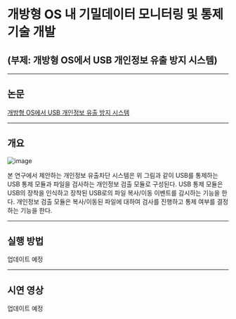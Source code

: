 # 개방형 OS 내 기밀데이터 모니터링 및 통제 기술 개발
## (부제: 개방형 OS에서 USB 개인정보 유출 방지 시스템)

---

## 논문

[개방형 OS에서 USB 개인정보 유출 방지 시스템](https://github.com/Hyun-SangYeop/2020-1-CECD2-UMINSANG-6/blob/master/%5B%EA%B3%B5%EC%8B%9D%5D%EA%B0%9C%EB%B0%A9%ED%98%95%20OS%EC%97%90%EC%84%9C%20USB%20%EA%B0%9C%EC%9D%B8%EC%A0%95%EB%B3%B4%20%EC%9C%A0%EC%B6%9C%20%EB%B0%A9%EC%A7%80%20%EC%8B%9C%EC%8A%A4%ED%85%9C.pdf)

---

## 개요

![image](https://user-images.githubusercontent.com/55880566/139565141-3b8e788a-03af-40c3-aaaa-e06dd624dbdd.png)

본 연구에서 제안하는 개인정보 유출차단 시스템은 위 그림과 같이 USB를 통제하는 USB 통제 모듈과 파일을 검사하는 개인정보 검출 모듈로 구성된다. USB 통제 모듈은 USB의 장착을 인식하고 장착된 USB로의 파일 복사/이동 이벤트를 감시하는 기능을 한다. 개인정보 검출 모듈은 복사/이동된 파일에 대하여 검사를 진행하고 통제 여부를 결정하는 기능을 한다.

---
## 실행 방법

업데이트 예정

---
## 시연 영상

업데이트 예정



